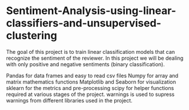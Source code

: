 # Sentiment-Analysis-using-linear-classifiers-and-unsupervised-clustering
The goal of this project is to train linear classification models that can recognize the sentiment of the reviewer. In this project we will be dealing with only positive and negative sentiments (binary classification).

Pandas for data frames and easy to read csv files
Numpy for array and matrix mathematics functions
Matplotlib and Seaborn for visualization
sklearn for the metrics and pre-processing
scipy for helper functions required at various stages of the project.
warnings is used to supress warnings from different libraries used in the project.
